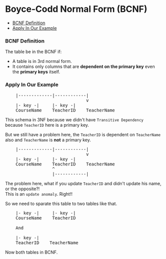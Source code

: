 # Boyce-Codd Normal Form (BCNF)

* [BCNF Definition](#bcnf-definition)
* [Apply In Our Example](#apply-in-our-example)

### BCNF Definition

The table be in the BCNF if:
* A table is in 3rd normal form.
* It contains only columns that are **dependent on the primary key** even the **primary keys** itself.

### Apply In Our Example

<pre>
    |-------------|------------|
                               v
    |- key -|     |- key -|
    CourseName    TeacherID    TeacherName
</pre>

This schema in 3NF because we didn't have `Transitive Dependency` because `TeacherID` here is a primary key.

But we still have a problem here, the `TeacherID` is dependent on `TeacherName` also and `TeacherName` is **not** a primary key.

<pre>
    |-------------|------------|
                               v
    |- key -|     |- key -|
    CourseName    TeacherID    TeacherName
                  ^
                  |------------|
</pre>

The problem here, what if you update `TeacherID` and didn't update his name, or the opposite?! <br>
This is an `update anomaly`. Right!!

So we need to sparate this table to two tables like that.

<pre>
    |- key -|     |- key -|
    CourseName    TeacherID

    And

    |- key -|
    TeacherID    TeacherName
</pre>

Now both tables in BCNF.
